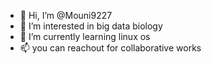 - 👋 Hi, I’m @Mouni9227
- 👀 I’m interested in big data biology
- 🌱 I’m currently learning linux os
- 📫 you can reachout for collaborative works

<!---
Mouni9227/Mouni9227 is a ✨ special ✨ repository because its `README.md` (this file) appears on your GitHub profile.
You can click the Preview link to take a look at your changes.
--->
